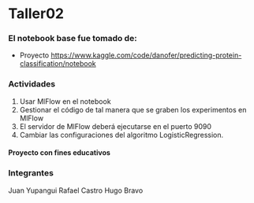 # Taller02
### El notebook base fue tomado de:

* Proyecto https://www.kaggle.com/code/danofer/predicting-protein-classification/notebook

### Actividades
1. Usar MlFlow en el notebook
2. Gestionar el código de tal manera que se graben los experimentos en MlFlow
3. El servidor de MlFlow deberá ejecutarse en el puerto 9090
4. Cambiar las configuraciones del algoritmo LogisticRegression.


#### Proyecto con fines educativos


### Integrantes
 Juan Yupangui
 Rafael Castro
 Hugo Bravo